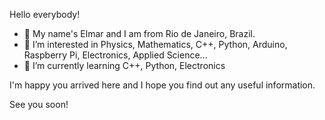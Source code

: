 Hello everybody!

- 👋 My name's Elmar and I am from Rio de Janeiro, Brazil.
- 👀 I’m interested in Physics, Mathematics, C++, Python, Arduino, Raspberry Pi, Electronics, Applied Science...
- 🌱 I’m currently learning C++, Python, Electronics

I'm happy you arrived here and I hope you find out any useful information.

See you soon! 

<!---
ElmarUhl/ElmarUhl is a ✨ special ✨ repository because its `README.md` (this file) appears on your GitHub profile.
You can click the Preview link to take a look at your changes.
--->
